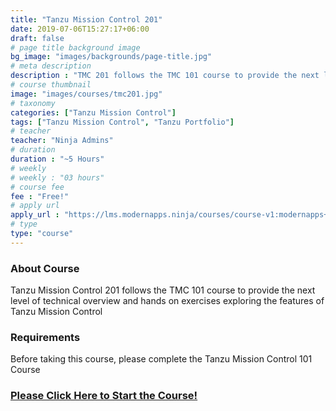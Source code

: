 ```yaml
---
title: "Tanzu Mission Control 201"
date: 2019-07-06T15:27:17+06:00
draft: false
# page title background image
bg_image: "images/backgrounds/page-title.jpg"
# meta description
description : "TMC 201 follows the TMC 101 course to provide the next level of technical overview and hands on exercises exploring the features of Tanzu Mission Control"
# course thumbnail
image: "images/courses/tmc201.jpg"
# taxonomy
categories: ["Tanzu Mission Control"]
tags: ["Tanzu Mission Control", "Tanzu Portfolio"]
# teacher
teacher: "Ninja Admins"
# duration
duration : "~5 Hours"
# weekly
# weekly : "03 hours"
# course fee
fee : "Free!"
# apply url
apply_url : "https://lms.modernapps.ninja/courses/course-v1:modernapps+COU-MC3546+Perpetual/about"
# type
type: "course"
---
```



### About Course

Tanzu Mission Control 201 follows the TMC 101 course to provide the next level of technical overview and hands on exercises exploring the features of Tanzu Mission Control</p>

### Requirements

Before taking this course, please complete the Tanzu Mission Control 101 Course

### [Please Click Here to Start the Course!](https://lms.modernapps.ninja/courses/course-v1:modernapps+COU-MC3546+Perpetual/about)